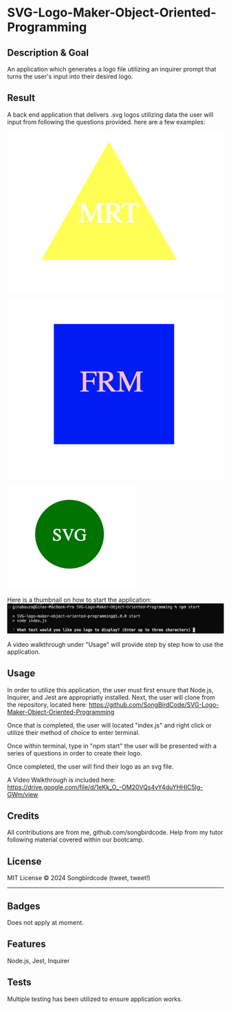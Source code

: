 # SVG-Logo-Maker-Object-Oriented-Programming

## Description & Goal

An application which generates a logo file utilizing an inquirer prompt that turns the user's input into their desired logo. 



## Result

A back end application that delivers .svg logos utilizing data the user will input from following the questions provided. 
here are a few examples: 

<img src=./examples/logo3.jpg>
<p>


<img src=./examples/logo2.jpg>
<p>

<img src=./examples/logo1.jpg>
<p>
Here is a thumbnail on how to start the application: 

<img src=./examples/ApplicationStart.jpg>

A video walkthrough under "Usage" will provide step by step how to use the application. 

## Usage

In order to utilize this application, the user must first ensure that Node.js, Inquirer, and Jest are appropriatly installed. 
Next, the user will clone from the repository, located here: https://github.com/SongBirdCode/SVG-Logo-Maker-Object-Oriented-Programming

Once that is completed, the user will located "index.js" and right click or utilize their method of choice to enter terminal. 

Once within terminal, type in "npm start" 
the user will be presented with a series of questions in order to create their logo. 

Once completed, the user will find their logo as an svg file. 

A Video Walkthrough is included here: https://drive.google.com/file/d/1eKk_O_-OM20VQs4vY4duYHHIC5lg-GWm/view


## Credits
All contributions are from me, github.com/songbirdcode.
Help from my tutor following material covered within our bootcamp.

## License
MIT License © 2024 Songbirdcode (tweet, tweet!) 

---

## Badges
Does not apply at moment. 


## Features

Node.js, Jest, Inquirer


## Tests

Multiple testing has been utilized to ensure application works. 
